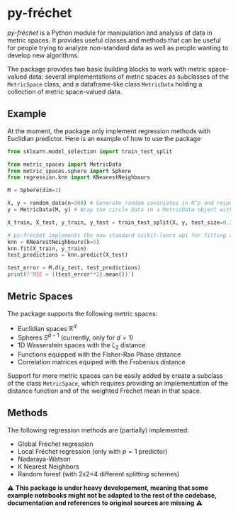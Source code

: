# py-fréchet

*py-fréchet* is a Python module for manipulation and analysis of data in metric spaces. It provides useful classes and methods that can be useful for people trying to analyze non-standard data as well as people wanting to develop new algorithms.

The package provides two basic building blocks to work with metric space-valued data: several implementations of metric spaces as subclasses of the `MetricSpace` class, and a dataframe-like class `MetricData` holding a collection of metric space-valued data.

## Example

At the moment, the package only implement regression methods with Euclidian predictor. Here is an example of how to use the package

```python
from sklearn.model_selection import train_test_split

from metric_spaces import MetricData
from metric_spaces.sphere import Sphere
from regression.knn import KNearestNeighbours

M = Sphere(dim=1)

X, y = random_data(n=300) # Generate random covariates in R^p and responses on the unit circle S^1
y = MetricData(M, y) # Wrap the circle data in a MetricData object with the corresponding metric

X_train, X_test, y_train, y_test = train_test_split(X, y, test_size=0.33, random_state=42) # The MetricData class is implemented with compatibility in mind, meaning that you can interact with libraries from the python ecosystem

# py-fréchet implements the now standard scikit-learn api for fitting and evaluating models
knn = KNearestNeighbours(k=5)
knn.fit(X_train, y_train)
test_predictions = knn.predict(X_test)

test_error = M.d(y_test, test_predictions)
print(f'MSE = {(test_error**2).mean()}')
```


## Metric Spaces
The package supports the following metric spaces:
- Euclidian spaces $\mathbb{R}^d$
- Spheres $S^{d-1}$ (currently, only for $d=1$)
- 1D Wasserstein spaces with the $L_2$ distance
- Functions equipped with the Fisher-Rao Phase distance
- Correlation matrices equiped with the Frobenius distance

Support for more metric spaces can be easily added by create a subclass of the class `MetricSpace`, which requires providing an implementation of the distance function and of the weighted Fréchet mean in that space.

## Methods
The following regression methods are (partially) implemented:
- Global Fréchet regression
- Local Fréchet regression (only with $p=1$ predictor)
- Nadaraya-Watson 
- K Nearest Neighbors
- Random forest (with 2x2=4 different splitting schemes)

⚠️ **This package is under heavy developement, meaning that some example notebooks might not be adapted to the rest of the codebase, documentation and references to original sources are missing** ⚠️